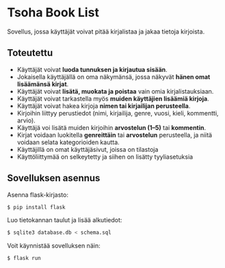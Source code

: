 # Tsoha Book List

Sovellus, jossa käyttäjät voivat pitää kirjalistaa ja jakaa tietoja kirjoista.

## Toteutettu

- Käyttäjät voivat **luoda tunnuksen ja kirjautua sisään**.
- Jokaisella käyttäjällä on oma näkymänsä, jossa näkyvät **hänen omat lisäämänsä kirjat**.
- Käyttäjät voivat **lisätä, muokata ja poistaa** vain omia kirjalistauksiaan.
- Käyttäjät voivat tarkastella myös **muiden käyttäjien lisäämiä kirjoja**.
- Käyttäjät voivat hakea kirjoja **nimen tai kirjailijan perusteella**.
- Kirjoihin liittyy perustiedot (nimi, kirjailija, genre, vuosi, kieli, kommentti, arvio).
- Käyttäjä voi lisätä muiden kirjoihin **arvostelun (1–5)** tai **kommentin**.
- Kirjat voidaan luokitella **genreittäin** tai **arvostelun** perusteella, ja niitä voidaan selata kategorioiden kautta.
- Käyttäjillä on omat käyttäjäsivut, joissa on tilastoja
- Käyttöliittymää on selkeytetty ja siihen on lisätty tyyliasetuksia

## Sovelluksen asennus

Asenna flask-kirjasto:
```bash
$ pip install flask
```

Luo tietokannan taulut ja lisää alkutiedot:
```bash
$ sqlite3 database.db < schema.sql
```
Voit käynnistää sovelluksen näin:
```bash
$ flask run
```
